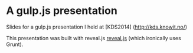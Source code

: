 # A gulp.js presentation

Slides for a gulp.js presentation I held at [KDS2014] (http://kds.knowit.no/)

This presentation was built with reveal.js [reveal.js](http://lab.hakim.se/reveal-js/) (which ironically uses Grunt).

